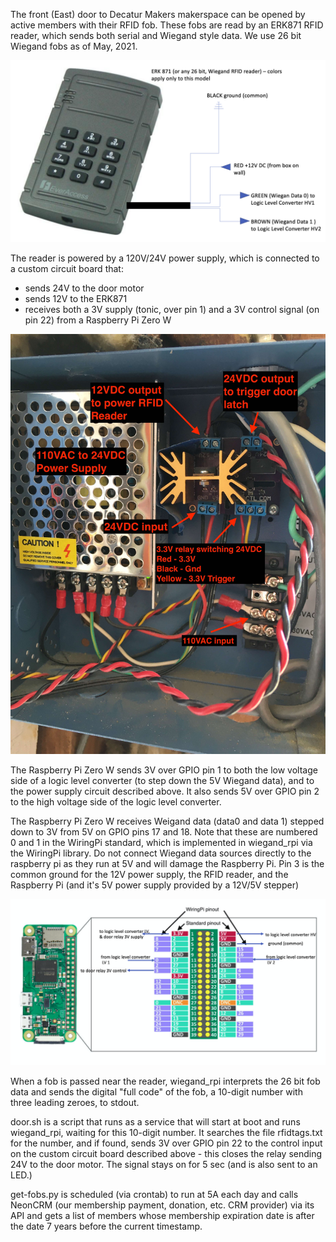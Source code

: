 The front (East) door to Decatur Makers makerspace can be opened by active members with their RFID fob. These fobs are read by an ERK871 RFID reader, which sends both serial and Wiegand style data. We use 26 bit Wiegand fobs as of May, 2021.

![ERK871 Wiegand Reader](/images/WiegandReader.png?raw=true)

The reader is powered by a 120V/24V power supply, which is connected to a custom circuit board that:
- sends 24V to the door motor
- sends 12V to the ERK871
- receives both a 3V supply (tonic, over pin 1) and a 3V control signal (on pin 22) from a Raspberry Pi Zero W

![120V/12V Power Supply](/images/PowerSupply.jpg?raw=true)

The Raspberry Pi Zero W sends 3V over GPIO pin 1 to both the low voltage side of a logic level converter (to step down the 5V Wiegand data), and to the power supply circuit described above. It also sends 5V over GPIO pin 2 to the high voltage side of the logic level converter.

The Raspberry Pi Zero W receives Weigand data (data0 and data 1) stepped down to 3V from 5V on GPIO pins 17 and 18. Note that these are numbered 0 and 1 in the WiringPi standard, which is implemented in wiegand_rpi via the WiringPi library. Do not connect Wiegand data sources directly to the raspberry pi as they run at 5V and will damage the Raspberry Pi. Pin 3 is the common ground for the 12V power supply, the RFID reader, and the Raspberry Pi (and it's 5V power supply provided by a 12V/5V stepper)

![Raspberry Pi Wiring](/images/RaspberryPiWIring.png?raw=true)

When a fob is passed near the reader, wiegand_rpi interprets the 26 bit fob data and sends the digital "full code" of the fob, a 10-digit number with three leading zeroes, to stdout.

door.sh is a script that runs as a service that will start at boot and runs wiegand_rpi, waiting for this 10-digit number. It searches the file rfidtags.txt for the number, and if found, sends 3V over GPIO pin 22 to the control input on the custom circuit board described above - this closes the relay sending 24V to the door motor. The signal stays on for 5 sec (and is also sent to an LED.)

get-fobs.py is scheduled (via crontab) to run at 5A each day and calls NeonCRM (our membership payment, donation, etc. CRM provider) via its API and gets a list of members whose membership expiration date is after the date 7 years before the current timestamp.
